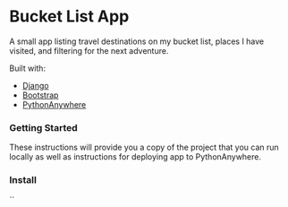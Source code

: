 # Bucket List App

A small app listing travel destinations on my bucket list, places I have visited, and filtering for the next adventure.

Built with: 
* [Django](https://www.djangoproject.com/ "Django")
* [Bootstrap](https://getbootstrap.com/ "Bootstrap")
* [PythonAnywhere](https://pythonanywhere.com/ "PythonAnywhere")

### Getting Started 

These instructions will provide you a copy of the project that you can run locally as well as instructions for deploying app to PythonAnywhere.

### Install 

``

